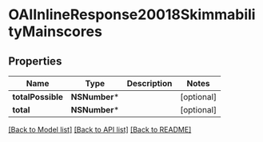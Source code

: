 # OAIInlineResponse20018SkimmabilityMainscores

## Properties
Name | Type | Description | Notes
------------ | ------------- | ------------- | -------------
**totalPossible** | **NSNumber*** |  | [optional] 
**total** | **NSNumber*** |  | [optional] 

[[Back to Model list]](../README.md#documentation-for-models) [[Back to API list]](../README.md#documentation-for-api-endpoints) [[Back to README]](../README.md)


